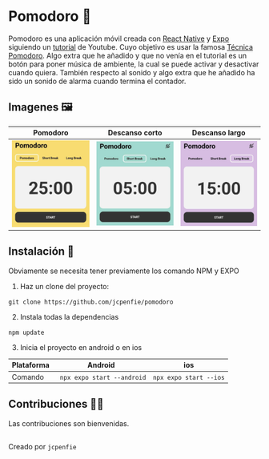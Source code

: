 # Pomodoro 🍅
Pomodoro es una aplicación móvil creada con [React Native](https://reactnative.dev/) y [Expo](https://expo.dev/) siguiendo un [tutorial](https://www.youtube.com/watch?v=Dl8x8EWXq8s&t) de Youtube. 
Cuyo objetivo es usar la famosa [Técnica Pomodoro](https://es.wikipedia.org/wiki/T%C3%A9cnica_Pomodoro). 
Algo extra que he añadido y que no venía en el tutorial es un botón para poner música de ambiente, la cual se puede activar y desactivar cuando quiera. También respecto al sonido y algo extra que he añadido ha sido un sonido de alarma cuando termina el contador.

## Imagenes 🖼️

| Pomodoro  | Descanso corto | Descanso largo |
| ------------- |:-------------:|:-------------:|
| ![Primera vista de la aplicación con un contador de 25 minutos con un botón para parar o continuar](https://github.com/jcpenfie/pomodoro/blob/master/assets/imagesDoc/pomodoro1.jpg)      | ![Opción de descanso de 5 minutos con un botón para parar o continuar](https://github.com/jcpenfie/pomodoro/blob/master/assets/imagesDoc/pomodor2.jpg)     |![Opción de descanso de 15 minutos con un botón para parar o continuar](https://github.com/jcpenfie/pomodoro/blob/master/assets/imagesDoc/pomodoro3.jpg)



## Instalación 🚀
Obviamente se necesita tener previamente los comando NPM y EXPO

1. Haz un clone del proyecto:
```
git clone https://github.com/jcpenfie/pomodoro
```
2. Instala todas la dependencias
```
npm update
```
3. Inicia el proyecto en android o en ios

| Plataforma | Android                           | ios                       |
|  ---       |            ---                    |           ---             |
| Comando    | ``` npx expo start --android```   | ```npx expo start --ios```|

## Contribuciones 🧑‍💻
Las contribuciones son bienvenidas.

##
Creado por `jcpenfie`
